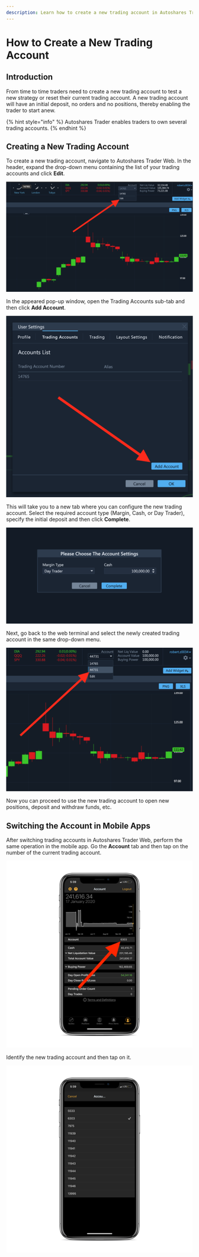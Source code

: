 ```yaml
---
description: Learn how to create a new trading account in Autoshares Trader
---
```


# How to Create a New Trading Account

## Introduction

From time to time traders need to create a new trading account to test a new strategy or reset their current trading account. A new trading account will have an initial deposit, no orders and no positions, thereby enabling the trader to start anew.

{% hint style="info" %}
Autoshares Trader enables traders to own several trading accounts.
{% endhint %}

## Creating a New Trading Account

To create a new trading account, navigate to Autoshares Trader Web. In the header, expand the drop-down menu containing the list of your trading accounts and click **Edit**.

![](../../../../.gitbook/assets/screenshot-2020-01-17-at-17.08.41.png)

In the appeared pop-up window, open the Trading Accounts sub-tab and then click **Add Account**.

![](../../../../.gitbook/assets/screenshot-2020-01-17-at-17.09.41.png)

This will take you to a new tab where you can configure the new trading account. Select the required account type \(Margin, Cash, or Day Trader\), specify the initial deposit and then click **Complete**.

![](../../../../.gitbook/assets/screenshot-2020-01-17-at-17.09.58.png)

Next, go back to the web terminal and select the newly created trading account in the same drop-down menu.

![](../../../../.gitbook/assets/screenshot-2020-01-17-at-17.10.21.png)

Now you can proceed to use the new trading account to open new positions, deposit and withdraw funds, etc.

## Switching the Account in Mobile Apps

After switching trading accounts in Autoshares Trader Web, perform the same operation in the mobile app. Go the **Account** tab and then tap on the number of the current trading account.

![](../../../../.gitbook/assets/img_0385_iphonexspacegrey_portrait.png)

Identify the new trading account and then tap on it.

![](../../../../.gitbook/assets/img_0386-4_iphonexspacegrey_portrait.png)

